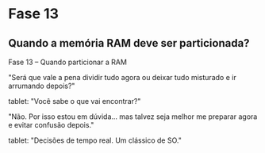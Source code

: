 # Fase 13

## Quando a memória RAM deve ser particionada?

Fase 13 – Quando particionar a RAM

"Será que vale a pena dividir tudo agora ou deixar tudo misturado e ir arrumando depois?"

tablet: "Você sabe o que vai encontrar?"

"Não. Por isso estou em dúvida... mas talvez seja melhor me preparar agora e evitar confusão depois."

tablet: "Decisões de tempo real. Um clássico de SO."
